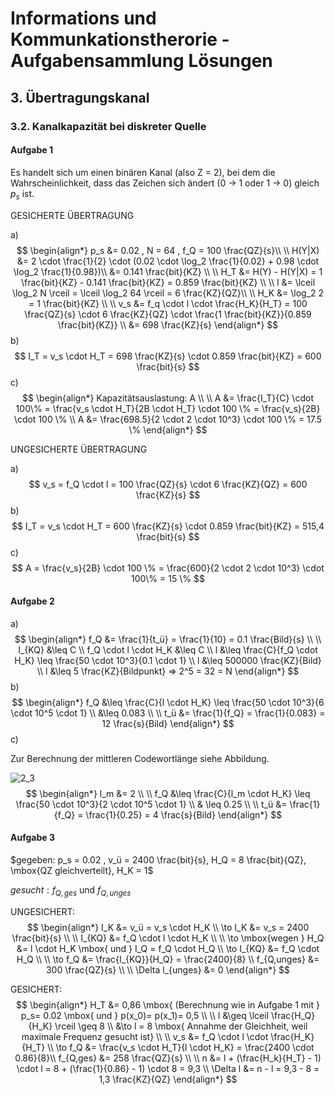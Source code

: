# Informations und Kommunkationstherorie - Aufgabensammlung Lösungen

## 3. Übertragungskanal

### 3.2. Kanalkapazität bei diskreter Quelle

#### Aufgabe 1

Es handelt sich um einen binären Kanal (also Z = 2), bei dem die Wahrscheinlichkeit, dass das Zeichen sich ändert (0 -> 1 oder 1 -> 0) gleich $p_s$ ist.

GESICHERTE ÜBERTRAGUNG

a)
$$
\begin{align*}
p_s &= 0.02 , N = 64 , f_Q = 100 \frac{QZ}{s}\\
\\ 
H(Y|X) &= 2 \cdot \frac{1}{2} \cdot (0.02 \cdot \log_2 \frac{1}{0.02} + 0.98 \cdot \log_2 \frac{1}{0.98})\\
&= 0.141 \frac{bit}{KZ} \\
\\
H_T &= H(Y) - H(Y|X) = 1 \frac{bit}{KZ} - 0.141 \frac{bit}{KZ} = 0.859 \frac{bit}{KZ} \\
\\
l &= \lceil \log_2 N \rceil = \lceil \log_2 64 \rceil = 6 \frac{KZ}{QZ}\\
\\
H_K &= \log_2 2 = 1 \frac{bit}{KZ} \\
\\
v_s &= f_q \cdot l \cdot \frac{H_K}{H_T} = 100 \frac{QZ}{s} \cdot 6 \frac{KZ}{QZ} \cdot \frac{1 \frac{bit}{KZ}}{0.859 \frac{bit}{KZ}} \\
&= 698 \frac{KZ}{s}
\end{align*}
$$
b)
$$
I_T = v_s \cdot H_T = 698 \frac{KZ}{s} \cdot 0.859 \frac{bit}{KZ} = 600 \frac{bit}{s}
$$
c)
$$
\begin{align*}
Kapazitätsauslastung: A  \\
\\
A &= \frac{I_T}{C} \cdot 100\% = \frac{v_s \cdot H_T}{2B \cdot H_T} \cdot 100 \% = \frac{v_s}{2B} \cdot 100 \% \\
A &= \frac{698.5}{2 \cdot 2 \cdot 10^3} \cdot 100 \% = 17.5 \% 
\end{align*}
$$


UNGESICHERTE ÜBERTRAGUNG

a)
$$
v_s = f_Q \cdot l = 100 \frac{QZ}{s} \cdot 6 \frac{KZ}{QZ} = 600 \frac{KZ}{s}
$$
b)
$$
I_T = v_s \cdot H_T = 600 \frac{KZ}{s} \cdot 0.859 \frac{bit}{KZ} = 515,4 \frac{bit}{s}
$$
c)
$$
A = \frac{v_s}{2B} \cdot 100 \% = \frac{600}{2 \cdot 2 \cdot 10^3} \cdot 100\% = 15 \%
$$


#### Aufgabe 2

a)
$$
\begin{align*}
f_Q &= \frac{1}{t_ü} = \frac{1}{10} = 0.1 \frac{Bild}{s} \\
\\
I_{KQ} &\leq C \\
f_Q \cdot l \cdot H_K &\leq C \\
l &\leq \frac{C}{f_Q \cdot H_K} \leq \frac{50 \cdot 10^3}{0.1 \cdot 1} \\
l &\leq 500000 \frac{KZ}{Bild} \\
l &\leq 5 \frac{KZ}{Bildpunkt} => 2^5 = 32 = N
\end{align*}
$$
b)
$$
\begin{align*}
f_Q &\leq \frac{C}{l \cdot H_K} \leq \frac{50 \cdot 10^3}{6 \cdot 10^5 \cdot 1} \\
&\leq 0.083 \\
\\
t_ü &= \frac{1}{f_Q} = \frac{1}{0.083} = 12 \frac{s}{Bild}  
\end{align*}
$$
c)

Zur Berechnung der mittleren Codewortlänge siehe Abbildung. 

![2_3](/home/tieschne/Dokumente/Seafile/Studium/4_Semester/1_IKT/LösungenAufgabensammlung/Aufgabenbereich_3/2_3.png)
$$
\begin{align*}
l_m &= 2 \\
\\
f_Q &\leq \frac{C}{l_m \cdot H_K} \leq \frac{50 \cdot 10^3}{2 \cdot 10^5 \cdot 1} \\
& \leq 0.25 \\
\\
t_ü &= \frac{1}{f_Q} = \frac{1}{0.25} = 4 \frac{s}{Bild} 
\end{align*}
$$


#### Aufgabe 3

$gegeben: p_s = 0.02 , v_ü = 2400 \frac{bit}{s}, H_Q = 8 \frac{bit}{QZ}, \mbox{QZ gleichverteilt}, H_K = 1$

$gesucht: f_{Q,ges} \mbox{ und } f_{Q,unges}$



UNGESICHERT:
$$
\begin{align*}
I_K &= v_ü = v_s \cdot H_K  \\ 
\to I_K &= v_s = 2400 \frac{bit}{s} \\
\\
I_{KQ} &= f_Q \cdot l \cdot H_K \\ \\
\to \mbox{wegen } H_Q &= l \cdot H_K \mbox{ und } I_Q = f_Q \cdot H_Q \\
\to I_{KQ} &= f_Q \cdot H_Q \\
\\
\to f_Q &= \frac{I_{KQ}}{H_Q} = \frac{2400}{8} \\
f_{Q,unges} &= 300 \frac{QZ}{s} \\
\\
\Delta l_{unges} &= 0
\end{align*}
$$


GESICHERT:
$$
\begin{align*}
H_T &= 0,86 \mbox{ (Berechnung wie in Aufgabe 1 mit } p_s= 0.02 \mbox{ und } p(x_0)= p(x_1)= 0,5 \\
\\
l &\geq \lceil \frac{H_Q}{H_K} \rceil \geq 8 \\
&\to l = 8 \mbox{ Annahme der Gleichheit, weil maximale Frequenz gesucht ist} \\
\\
v_s &= f_Q \cdot l \cdot \frac{H_K}{H_T} \\
\to f_Q &= \frac{v_s \cdot H_T}{l \cdot H_K} = \frac{2400 \cdot 0.86}{8}\\
f_{Q,ges} &= 258 \frac{QZ}{s} \\
\\
n &= l + (\frac{H_k}{H_T} - 1) \cdot l = 8 + (\frac{1}{0.86} - 1) \cdot 8 = 9,3 \\
\Delta l &= n - l = 9,3 - 8 = 1,3 \frac{KZ}{QZ}
\end{align*}
$$
